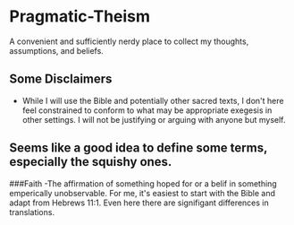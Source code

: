 # Pragmatic-Theism
A convenient and sufficiently nerdy place to collect my thoughts, assumptions, and beliefs.

## Some Disclaimers
- While I will use the Bible and potentially other sacred texts, I don't here feel constrained to conform to what may be appropriate exegesis in other settings. I will not be justifying or arguing with anyone but myself.

## Seems like a good idea to define some terms, especially the squishy ones.

###Faith
-The affirmation of something hoped for or a belif in something emperically unobservable.
For me, it's easiest to start with the Bible and adapt from Hebrews 11:1. Even here there are signifigant differences in translations.
  
